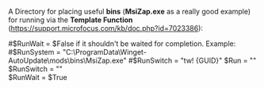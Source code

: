 A Directory for placing useful **bins** (**MsiZap.exe** as a really good example) for running via the **Template Function** (https://support.microfocus.com/kb/doc.php?id=7023386):

#$RunWait = $False if it shouldn't be waited for completion. Example:
#$RunSystem = "C:\ProgramData\Winget-AutoUpdate\mods\bins\MsiZap.exe"
#$RunSwitch = "tw! {GUID}"
$Run = ""  
$RunSwitch = ""  
$RunWait = $True  
